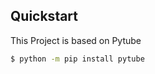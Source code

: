 ## Quickstart
This Project is based on  Pytube<a href="https://github.com/pytube/pytube"></a>

```bash
$ python -m pip install pytube
```